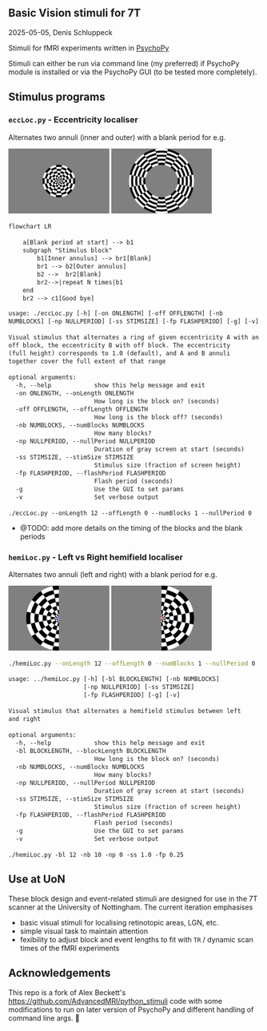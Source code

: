 ## Basic Vision stimuli for 7T

2025-05-05, Denis Schluppeck

Stimuli for fMRI experiments written in [PsychoPy](https://www.psychopy.org/download.html)

Stimuli can either be run via command line (my preferred) if PsychoPy module is installed or via the PsychoPy GUI (to be tested more completely).

## Stimulus programs

### `eccLoc.py` - Eccentricity localiser

Alternates two annuli (inner and outer) with a blank period for e.g. 

<img width="40%" src="./images/ecc-loc-01.png"/>
<img width="40%" src="./images/ecc-loc-02.png"/>


```mermaid
flowchart LR

    a[Blank period at start] --> b1
    subgraph "Stimulus block"
        b1[Inner annulus] --> br1[Blank] 
        br1 --> b2[Outer annulus]
        b2 -->  br2[Blank]
        br2-->|repeat N times|b1
    end
    br2 --> c1[Good bye]
```

```text
usage: ./eccLoc.py [-h] [-on ONLENGTH] [-off OFFLENGTH] [-nb NUMBLOCKS] [-np NULLPERIOD] [-ss STIMSIZE] [-fp FLASHPERIOD] [-g] [-v]

Visual stimulus that alternates a ring of given eccentricity A with an off block, the eccentricity B with off block. The eccentricity
(full height) corresponds to 1.0 (default), and A and B annuli together cover the full extent of that range

optional arguments:
  -h, --help            show this help message and exit
  -on ONLENGTH, --onLength ONLENGTH
                        How long is the block on? (seconds)
  -off OFFLENGTH, --offLength OFFLENGTH
                        How long is the block off? (seconds)
  -nb NUMBLOCKS, --numBlocks NUMBLOCKS
                        How many blocks?
  -np NULLPERIOD, --nullPeriod NULLPERIOD
                        Duration of gray screen at start (seconds)
  -ss STIMSIZE, --stimSize STIMSIZE
                        Stimulus size (fraction of screen height)
  -fp FLASHPERIOD, --flashPeriod FLASHPERIOD
                        Flash period (seconds)
  -g                    Use the GUI to set params
  -v                    Set verbose output

./eccLoc.py --onLength 12 --offLength 0 --numBlocks 1 --nullPeriod 0
```

- @TODO: add more details on the timing of the blocks and the blank periods

### `hemiLoc.py` - Left vs Right hemifield localiser

Alternates two annuli (left and right) with a blank period for e.g.

<img width="40%" src="./images/hemi-loc-01.png"/>
<img width="40%" src="./images/hemi-loc-02.png"/>

```bash
./hemiLoc.py --onLength 12 --offLength 0 --numBlocks 1 --nullPeriod 0
```

```text
usage: ../hemiLoc.py [-h] [-bl BLOCKLENGTH] [-nb NUMBLOCKS]
                     [-np NULLPERIOD] [-ss STIMSIZE]
                     [-fp FLASHPERIOD] [-g] [-v]

Visual stimulus that alternates a hemifield stimulus between left
and right

optional arguments:
  -h, --help            show this help message and exit
  -bl BLOCKLENGTH, --blockLength BLOCKLENGTH
                        How long is the block on? (seconds)
  -nb NUMBLOCKS, --numBlocks NUMBLOCKS
                        How many blocks?
  -np NULLPERIOD, --nullPeriod NULLPERIOD
                        Duration of gray screen at start (seconds)
  -ss STIMSIZE, --stimSize STIMSIZE
                        Stimulus size (fraction of screen height)
  -fp FLASHPERIOD, --flashPeriod FLASHPERIOD
                        Flash period (seconds)
  -g                    Use the GUI to set params
  -v                    Set verbose output

./hemiLoc.py -bl 12 -nb 10 -np 0 -ss 1.0 -fp 0.25
```

## Use at UoN

These block design and event-related stimuli are designed for use in the 7T scanner at the University of Nottingham. The current iteration emphasises 
- basic visual stimuli for localising retinotopic areas, LGN, etc.
- simple visual task to maintain attention
- fexibility to adjust block and event lengths to fit with `TR` / dynamic scan times of the fMRI experiments




## Acknowledgements

This repo is a fork of Alex Beckett's https://github.com/AdvancedMRI/python_stimuli code with some modifications to run on later version of PsychoPy and different handling of command line args. 🙏
